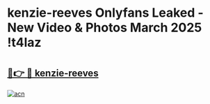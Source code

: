# kenzie-reeves Onlyfans Leaked - New Video & Photos March 2025 !t4laz

# <h2><a href="https://dtj21d.iuczelnia.edu.pl?title=kenzie-reeves&ref=t4laz">🔗👉 🔴 kenzie-reeves</a></h2>

[![acn](https://github.com/user-attachments/assets/0f9c940e-d8b0-45ae-aac7-cd30a18b3e1c)](https://dtj21d.iuczelnia.edu.pl?title=kenzie-reeves&ref=t4laz)

